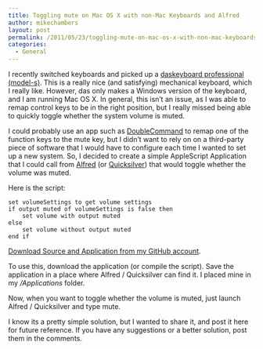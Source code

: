 ```yaml
---
title: Toggling mute on Mac OS X with non-Mac Keyboards and Alfred
author: mikechambers
layout: post
permalink: /2011/05/23/toggling-mute-on-mac-os-x-with-non-mac-keyboards-and-alfred/
categories:
  - General
---
```



I recently switched keyboards and picked up a [daskeyboard professional (model-s)][1]. This is a really nice (and satisfying) mechanical keyboard, which I really like. However, das only makes a Windows version of the keyboard, and I am running Mac OS X. In general, this isn&#8217;t an issue, as I was able to remap control keys to be in the right position, but I really missed being able to quickly toggle whether the system volume is muted.

I could probably use an app such as [DoubleCommand][2] to remap one of the function keys to the mute key, but I didn&#8217;t want to rely on on a third-party piece of software that I would have to configure each time I wanted to set up a new system. So, I decided to create a simple AppleScript Application that I could call from [Alfred][3] (or [Quicksilver][4]) that would toggle whether the volume was muted.  
<!--more-->

  
Here is the script:

``` applescript
set volumeSettings to get volume settings
if output muted of volumeSettings is false then
    set volume with output muted
else
    set volume without output muted
end if
```

[Download Source and Application from my GitHub account][5].

To use this, download the application (or compile the script). Save the application in a place where Alfred / Quicksilver can find it. I placed mine in my */Applications* folder.

Now, when you want to toggle whether the volume is muted, just launch Alfred / Quicksilver and type mute.

I know its a pretty simple solution, but I wanted to share it, and post it here for future reference. If you have any suggestions or a better solution, post them in the comments.

 [1]: http://www.daskeyboard.com/model-s-professional/
 [2]: http://doublecommand.sourceforge.net/
 [3]: http://www.alfredapp.com/
 [4]: http://www.blacktree.com/
 [5]: https://github.com/mikechambers/ExamplesByMesh/tree/master/AppleScript/mute